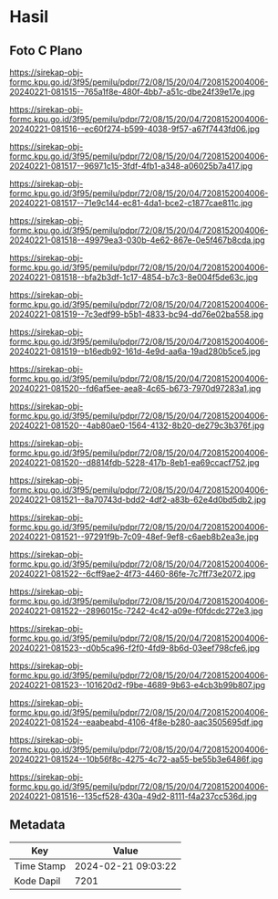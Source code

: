 # Hasil

## Foto C Plano

https://sirekap-obj-formc.kpu.go.id/3f95/pemilu/pdpr/72/08/15/20/04/7208152004006-20240221-081515--765a1f8e-480f-4bb7-a51c-dbe24f39e17e.jpg

https://sirekap-obj-formc.kpu.go.id/3f95/pemilu/pdpr/72/08/15/20/04/7208152004006-20240221-081516--ec60f274-b599-4038-9f57-a67f7443fd06.jpg

https://sirekap-obj-formc.kpu.go.id/3f95/pemilu/pdpr/72/08/15/20/04/7208152004006-20240221-081517--96971c15-3fdf-4fb1-a348-a06025b7a417.jpg

https://sirekap-obj-formc.kpu.go.id/3f95/pemilu/pdpr/72/08/15/20/04/7208152004006-20240221-081517--71e9c144-ec81-4da1-bce2-c1877cae811c.jpg

https://sirekap-obj-formc.kpu.go.id/3f95/pemilu/pdpr/72/08/15/20/04/7208152004006-20240221-081518--49979ea3-030b-4e62-867e-0e5f467b8cda.jpg

https://sirekap-obj-formc.kpu.go.id/3f95/pemilu/pdpr/72/08/15/20/04/7208152004006-20240221-081518--bfa2b3df-1c17-4854-b7c3-8e004f5de63c.jpg

https://sirekap-obj-formc.kpu.go.id/3f95/pemilu/pdpr/72/08/15/20/04/7208152004006-20240221-081519--7c3edf99-b5b1-4833-bc94-dd76e02ba558.jpg

https://sirekap-obj-formc.kpu.go.id/3f95/pemilu/pdpr/72/08/15/20/04/7208152004006-20240221-081519--b16edb92-161d-4e9d-aa6a-19ad280b5ce5.jpg

https://sirekap-obj-formc.kpu.go.id/3f95/pemilu/pdpr/72/08/15/20/04/7208152004006-20240221-081520--fd6af5ee-aea8-4c65-b673-7970d97283a1.jpg

https://sirekap-obj-formc.kpu.go.id/3f95/pemilu/pdpr/72/08/15/20/04/7208152004006-20240221-081520--4ab80ae0-1564-4132-8b20-de279c3b376f.jpg

https://sirekap-obj-formc.kpu.go.id/3f95/pemilu/pdpr/72/08/15/20/04/7208152004006-20240221-081520--d8814fdb-5228-417b-8eb1-ea69ccacf752.jpg

https://sirekap-obj-formc.kpu.go.id/3f95/pemilu/pdpr/72/08/15/20/04/7208152004006-20240221-081521--8a70743d-bdd2-4df2-a83b-62e4d0bd5db2.jpg

https://sirekap-obj-formc.kpu.go.id/3f95/pemilu/pdpr/72/08/15/20/04/7208152004006-20240221-081521--97291f9b-7c09-48ef-9ef8-c6aeb8b2ea3e.jpg

https://sirekap-obj-formc.kpu.go.id/3f95/pemilu/pdpr/72/08/15/20/04/7208152004006-20240221-081522--6cff9ae2-4f73-4460-86fe-7c7ff73e2072.jpg

https://sirekap-obj-formc.kpu.go.id/3f95/pemilu/pdpr/72/08/15/20/04/7208152004006-20240221-081522--2896015c-7242-4c42-a09e-f0fdcdc272e3.jpg

https://sirekap-obj-formc.kpu.go.id/3f95/pemilu/pdpr/72/08/15/20/04/7208152004006-20240221-081523--d0b5ca96-f2f0-4fd9-8b6d-03eef798cfe6.jpg

https://sirekap-obj-formc.kpu.go.id/3f95/pemilu/pdpr/72/08/15/20/04/7208152004006-20240221-081523--101620d2-f9be-4689-9b63-e4cb3b99b807.jpg

https://sirekap-obj-formc.kpu.go.id/3f95/pemilu/pdpr/72/08/15/20/04/7208152004006-20240221-081524--eaabeabd-4106-4f8e-b280-aac3505695df.jpg

https://sirekap-obj-formc.kpu.go.id/3f95/pemilu/pdpr/72/08/15/20/04/7208152004006-20240221-081524--10b56f8c-4275-4c72-aa55-be55b3e6486f.jpg

https://sirekap-obj-formc.kpu.go.id/3f95/pemilu/pdpr/72/08/15/20/04/7208152004006-20240221-081516--135cf528-430a-49d2-8111-f4a237cc536d.jpg


## Metadata

| Key        | Value               |
| ---------- | ------------------- |
| Time Stamp | 2024-02-21 09:03:22 |
| Kode Dapil | 7201                |



